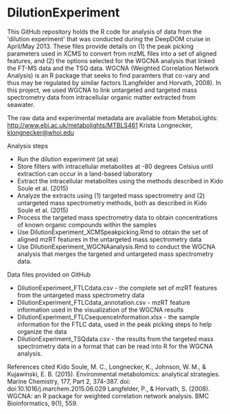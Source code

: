# DilutionExperiment
This GitHub repository holds the R code for analysis of data from the 'dilution experiment' that was conducted during the DeepDOM cruise in April/May 2013. 
These files provide details on (1) the peak picking parameters used in XCMS to convert from mzML files into a set of aligned features, and (2) the options selected for the WGCNA analysis that linked the FT-MS data and the TSQ data. WGCNA (Weighted Correlation Network Analysis) is an R package that seeks to find paramters that co-vary and thus may be regulated by similar factors (Langfelder and Horvath, 2008). In this project, we used WGCNA to link untargeted and targeted mass spectrometry data from intracellular organic matter extracted from seawater.

The raw data and experimental metadata are available from MetaboLights: http://www.ebi.ac.uk/metabolights/MTBLS461
Krista Longnecker, klongnecker@whoi.edu

Analysis steps
* Run the dilution experiment (at sea)
* Store filters with intracellular metabolites at -80 degrees Celsius until extraction can occur in a land-based laboratory
* Extract the intracellular metabolites using the methods described in Kido Soule et al. (2015)
* Analyze the extracts using (1) targeted mass spectrometry and (2) untargeted mass spectrometry methods, both as described in Kido Soule et al. (2015)
* Process the targeted mass spectrometry data to obtain concentrations of known organic compounds within the samples
* Use DilutionExperiment_XCMSpeakpicking.Rmd to obtain the set of aligned mzRT features in the untargeted mass spectrometry data
* Use DilutionExperiment_WGCNAanalysis.Rmd to conduct the WGCNA analysis that merges the targeted and untargeted mass spectrometry data. 

Data files provided on GitHub
* DilutionExperiment_FTLCdata.csv - the complete set of mzRT features from the untargeted mass spectrometry data
* DilutionExperiment_FTLCdata_annotation.csv - mzRT feature information used in the visualization of the WGCNA results
* DilutionExperiment_FTLCsequenceInformation.xlsx - the sample information for the FTLC data, used in the peak picking steps to help organize the data
* DilutionExperiment_TSQdata.csv - the results from the targeted mass spectrometry data in a format that can be read into R for the WGCNA analysis.

References cited
Kido Soule, M. C., Longnecker, K., Johnson, W. M., & Kujawinski, E. B. (2015). Environmental metabolomics: analytical strategies. Marine Chemistry, 177, Part 2, 374-387. doi: doi:10.1016/j.marchem.2015.06.029
Langfelder, P., & Horvath, S. (2008). WGCNA: an R package for weighted correlation network analysis. BMC Bioinformatics, 9(1), 559. 
